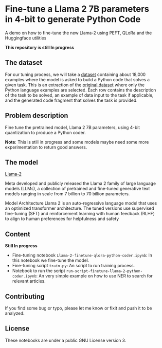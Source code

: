 # Fine-tune a Llama 2 7B parameters in 4-bit to generate Python Code

A demo on how to fine-tune the new Llama-2 using PEFT, QLoRa and the Huggingface utilities

**This repository is still In progress**

## The dataset

For our tuning process, we will take a [dataset](https://huggingface.co/datasets/iamtarun/python_code_instructions_18k_alpaca) containing about 18,000 examples where the model is asked to build a Python code that solves a given task. 
This is an extraction of the [original dataset](https://huggingface.co/datasets/sahil2801/code_instructions_120k) where only the Python language examples are selected. Each row contains the description of the task to be solved, an example of data input to the task if applicable, and the generated code fragment that solves the task is provided.

## Problem description
Fine tune the pretrained model, Llama 2 7B parameters, using 4-bit quantization to produce a Python coder.

**Note:** This is still in progress and some models maybe need some more experimentation to return good answers.


## The model
[Llama-2](https://huggingface.co/meta-llama/Llama-2-7b)

Meta developed and publicly released the Llama 2 family of large language models (LLMs), a collection of pretrained and fine-tuned generative text models ranging in scale from 7 billion to 70 billion parameters.

Model Architecture Llama 2 is an auto-regressive language model that uses an optimized transformer architecture. The tuned versions use supervised fine-tuning (SFT) and reinforcement learning with human feedback (RLHF) to align to human preferences for helpfulness and safety

## Content
**Still In progress**

- Fine-tuning notebook `Llama-2-finetune-qlora-python-coder.ipynb`: In this notebook we fine-tune the model.
- Fine-tuning script `train.py`: An script to run training process.
- Notebook to run the script `run-script-finetune-llama-2-python-coder.ipynb`: An very simple example on how to use NER to search for relevant articles.

## Contributing
If you find some bug or typo, please let me know or fixit and push it to be analyzed. 

## License

These notebooks are under a public GNU License version 3.